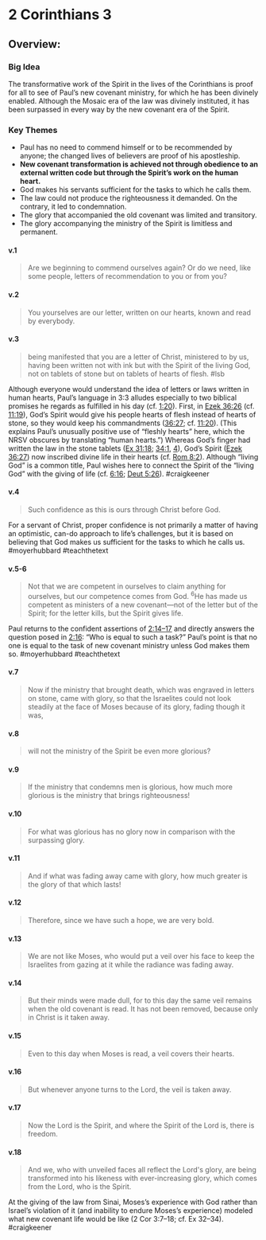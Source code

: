 # 2 Corinthians 3

## Overview:
### Big Idea
The transformative work of the Spirit in the lives of the Corinthians is proof for all to see of Paul’s new covenant ministry, for which he has been divinely enabled.
Although the Mosaic era of the law was divinely instituted, it has been surpassed in every way by the new covenant era of the Spirit.
### Key Themes
- Paul has no need to commend himself or to be recommended by anyone; the changed lives of believers are proof of his apostleship.
- **New covenant transformation is achieved not through obedience to an external written code but through the Spirit’s work on the human heart.**
- God makes his servants sufficient for the tasks to which he calls them.
- The law could not produce the righteousness it demanded. On the contrary, it led to condemnation.
- The glory that accompanied the old covenant was limited and transitory.
- The glory accompanying the ministry of the Spirit is limitless and permanent.


#### v.1
>Are we beginning to commend ourselves again? Or do we need, like some people, letters of recommendation to you or from you?

#### v.2
>You yourselves are our letter, written on our hearts, known and read by everybody.

#### v.3
>being manifested that you are a letter of Christ, ministered to by us, having been written not with ink but with the Spirit of the living God, not on tablets of stone but on tablets of hearts of flesh.
#lsb 

Although everyone would understand the idea of letters or laws written in human hearts, Paul’s language in 3:3 alludes especially to two biblical promises he regards as fulfilled in his day (cf. [1:20](2Cor1#v.20)). First, in [Ezek 36:26](Ezekiel36#v.26) (cf. [11:19](Ezekiel11#v.19)), God’s Spirit would give his people hearts of flesh instead of hearts of stone, so they would keep his commandments ([36:27](Ezekiel36#v.27); cf. [11:20](Ezekiel11#v.20)). (This explains Paul’s unusually positive use of “fleshly hearts” here, which the NRSV obscures by translating “human hearts.”) Whereas God’s finger had written the law in the stone tablets ([Ex 31:18](Exodus31#v.18); [34:1](Exodus34#v.1), [4](Exodus34#v.4)), God’s Spirit ([Ezek 36:27](Ezekiel36#v.27)) now inscribed divine life in their hearts (cf. [Rom 8:2](Romans8#v.2)). Although “living God” is a common title, Paul wishes here to connect the Spirit of the “living God” with the giving of life (cf. [6:16](2Cor6#v.16); [Deut 5:26](Deut5#v.26)).
#craigkeener 

#### v.4
>Such confidence as this is ours through Christ before God.

For a servant of Christ, proper confidence is not primarily a matter of having an optimistic, can-do approach to life’s challenges, but it is based on believing that God makes us sufficient for the tasks to which he calls us.
#moyerhubbard #teachthetext 

#### v.5-6
>Not that we are competent in ourselves to claim anything for ourselves, but our competence comes from God. <sup>6</sup>He has made us competent as ministers of a new covenant—not of the letter but of the Spirit; for the letter kills, but the Spirit gives life.

Paul returns to the confident assertions of [2:14–17](2Cor2#v.14) and directly answers the question posed in [2:16](2Cor2#v.16): “Who is equal to such a task?” Paul’s point is that no one is equal to the task of new covenant ministry unless God makes them so.
#moyerhubbard #teachthetext 

#### v.7
>Now if the ministry that brought death, which was engraved in letters on stone, came with glory, so that the Israelites could not look steadily at the face of Moses because of its glory, fading though it was,

#### v.8
>will not the ministry of the Spirit be even more glorious?

#### v.9
>If the ministry that condemns men is glorious, how much more glorious is the ministry that brings righteousness!

#### v.10
>For what was glorious has no glory now in comparison with the surpassing glory.

#### v.11
>And if what was fading away came with glory, how much greater is the glory of that which lasts!

#### v.12
>Therefore, since we have such a hope, we are very bold.

#### v.13
>We are not like Moses, who would put a veil over his face to keep the Israelites from gazing at it while the radiance was fading away.

#### v.14
>But their minds were made dull, for to this day the same veil remains when the old covenant is read. It has not been removed, because only in Christ is it taken away.

#### v.15
>Even to this day when Moses is read, a veil covers their hearts.

#### v.16
>But whenever anyone turns to the Lord, the veil is taken away.

#### v.17
>Now the Lord is the Spirit, and where the Spirit of the Lord is, there is freedom.

#### v.18
>And we, who with unveiled faces all reflect the Lord's glory, are being transformed into his likeness with ever-increasing glory, which comes from the Lord, who is the Spirit.

At the giving of the law from Sinai, Moses’s experience with God rather than Israel’s violation of it (and inability to endure Moses’s experience) modeled what new covenant life would be like (2 Cor 3:7–18; cf. Ex 32–34).
#craigkeener 



